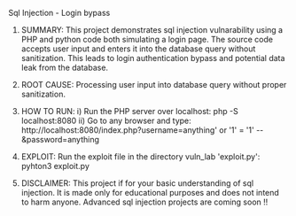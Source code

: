 Sql Injection - Login bypass

1. SUMMARY:
This project demonstrates sql injection vulnarability using a PHP and python code both simulating a 
login page. The source code accepts user input and enters it into the database query without
sanitization. This leads to login authentication bypass and potential data leak from the database.

2. ROOT CAUSE:
Processing user input into database query without proper sanitization.

3. HOW TO RUN:
i) Run the PHP server over localhost:
php -S localhost:8080
ii) Go to any browser and type:
http://localhost:8080/index.php?username=anything' or '1' = '1' -- &password=anything

4. EXPLOIT:
Run the exploit file in the directory vuln_lab 'exploit.py':
pyhton3 exploit.py

5. DISCLAIMER:
This project if for your basic understanding of sql injection. It is made only for educational
purposes and does not intend to harm anyone. Advanced sql injection projects are coming soon !!
